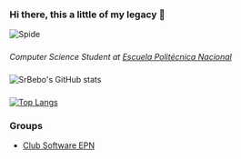### Hi there, this a little of my legacy 👋
![Spide](https://c.tenor.com/AgcHnOwgmvsAAAAC/spiderman-dancing.gif)

###
*Computer Science Student at [Escuela Politécnica Nacional](https://www.epn.edu.ec/)*
###
![SrBebo's GitHub stats](https://github-readme-stats.vercel.app/api?username=SrBebo&show_icons=true&theme=github_dark)
###
[![Top Langs](https://github-readme-stats.vercel.app/api/top-langs/?username=SrBebo&langs_count=8&theme=github_dark)](https://github.com/SrBebo/github-readme-stats)
### Groups 
- [Club Software EPN](https://github.com/Club-de-Software-EPN)


<!--
**Fabricio2502/Fabricio2502** is a ✨ _special_ ✨ repository because its `README.md` (this file) appears on your GitHub profile.

Here are some ideas to get you started:

- 🔭 I’m currently working on ...
- 🌱 I’m currently learning ...
- 👯 I’m looking to collaborate on ...
- 🤔 I’m looking for help with ...
- 💬 Ask me about ...
- 📫 How to reach me: ...
- 😄 Pronouns: ...
- ⚡ Fun fact: ...
-->
